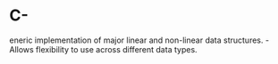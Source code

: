 # C-
eneric implementation of major linear and non-linear data structures. - Allows flexibility to use across different data types.
